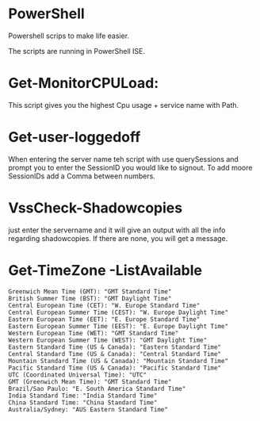 # PowerShell
Powershell scrips to make life easier.

The scripts are running in PowerShell ISE.

# Get-MonitorCPULoad:
This script gives you the highest Cpu usage + service name with Path.

# Get-user-loggedoff

When entering the server name teh script with use querySessions and prompt you to enter the SessionID you would like to signout.
To add moore SessionIDs add a Comma between numbers.

# VssCheck-Shadowcopies

just enter the servername and it will give an output with all the info regarding shadowcopies.
If there are none, you will get a message.

 # Get-TimeZone -ListAvailable
 
    Greenwich Mean Time (GMT): "GMT Standard Time"
    British Summer Time (BST): "GMT Daylight Time"
    Central European Time (CET): "W. Europe Standard Time"
    Central European Summer Time (CEST): "W. Europe Daylight Time"
    Eastern European Time (EET): "E. Europe Standard Time"
    Eastern European Summer Time (EEST): "E. Europe Daylight Time"
    Western European Time (WET): "GMT Standard Time"
    Western European Summer Time (WEST): "GMT Daylight Time"
    Eastern Standard Time (US & Canada): "Eastern Standard Time"
    Central Standard Time (US & Canada): "Central Standard Time"
    Mountain Standard Time (US & Canada): "Mountain Standard Time"
    Pacific Standard Time (US & Canada): "Pacific Standard Time"
    UTC (Coordinated Universal Time): "UTC"
    GMT (Greenwich Mean Time): "GMT Standard Time"
    Brazil/Sao Paulo: "E. South America Standard Time"
    India Standard Time: "India Standard Time"
    China Standard Time: "China Standard Time"
    Australia/Sydney: "AUS Eastern Standard Time"
